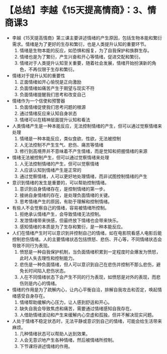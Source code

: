 # 【总结】李越《15天提高情商》：3、情商课3

-   李越《15天提高情商》第三课主要讲述情绪的产生原因，包括生物本能和繁衍需求。情绪是为了更好的生存和繁衍，也是人类提升认知的重要环节。
    1.  情绪是生物本能的反应，如恐惧和报复，为了自我保护和族群生存。
    2.  情绪也是为了繁衍，产生兴奋和开心等情绪，促进交配和繁衍。
    3.  情绪对于人类提升认知至关重要，随着社会发展，情绪开始扮演新的角色，不再仅限于生存和繁衍。
-   情绪对于提升认知的重要性
    1.  正面情绪如开心愉悦是正向激励
    2.  负面情绪如痛苦产生于期望与现实不符
    3.  负面情绪提醒我们思考和改变自己
-   情绪作为一个信使和预警器
    1.  负面情绪促使我们思考问题的根源
    2.  通过情绪反应来认知自身状态
    3.  情绪可以在精神层面提升认知和看法
-   人类情绪产生是一种本能反应，无法控制情绪的产生，但可以通过觉察情绪来处理
    1.  情绪是一种本能反应，类似食欲、性欲，无法被控制
    2.  人无法控制不产生生气、悲伤、痛苦等情绪
    3.  修行到高境界并不意味着不产生情绪，而是觉知和把握情绪的来源
-   情绪无法被控制产生，但可以通过觉察情绪来处理
    1.  人无法控制情绪的产生，但可以觉察情绪
    2.  人应该认知到情绪产生是正常的
    3.  通过觉察情绪，人可以更好地处理情绪，而非试图控制情绪的产生
-   意识到情绪的发生是重要的，可以帮助控制情绪。
    1.  意识到自身情绪存在，是控制情绪的第一步。
    2.  接纳自身情绪的存在，是处理负面情绪的关键。
    3.  思考情绪产生的原因，有助于理解和控制情绪。
-   有些人不会觉察自己的情绪，容易被情绪所控制。
    1.  拒绝承认情绪产生，会导致情绪无法控制。
    2.  发泄情绪带来快感，但最终放下情绪也会带来快乐。
    3.  感知情绪的本质是为了生存和繁衍，是一种本能反应。
-   人们在情绪产生时可以意识到并控制自己的情绪，如在电影院看感人电影后能控制悲伤情绪。人的主要情绪状态包括愤怒、悲伤、开心等，不同情绪状态会导致不同行为表现。
    1.  愤怒是一种自我保护机制，当负面情绪积累到一定程度时会爆发为愤怒，此时人失去理性和控制能力。
    2.  悲伤是一种负面情绪，但人可以意识到自己在悲伤并控制不那么悲伤，避免长时间陷入悲伤状态。
    3.  人在不同情绪状态下会产生不同的行为表现，如愤怒是对外的表现，而悲伤则是内心的情绪。
-   情绪的作用是为了疏解内心，让内心平衡自洽，排解自我攻击和否定，唤起情绪感受自身存在。
    1.  情绪帮助缓解内心压力，让人感到舒适和开心。
    2.  缺失自我会导致焦虑和痛苦，需要通过情绪感知自我存在。
    3.  人借助情绪波动和产生来缓解内心空虚和孤独，但并不解决现实问题。
-   人处于情绪不稳定状态时，无法平静或意识到自己的情绪，可能会给生活带来麻烦。
    1.  几种情绪状态可以帮助人达到效果。
    2.  人会无意识地产生各种情绪，然后被情绪所控制。
    3.  下节课将讲述情绪的作用。